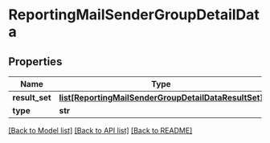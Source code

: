 # ReportingMailSenderGroupDetailData

## Properties
Name | Type | Description | Notes
------------ | ------------- | ------------- | -------------
**result_set** | [**list[ReportingMailSenderGroupDetailDataResultSet]**](ReportingMailSenderGroupDetailDataResultSet.md) |  | [optional] 
**type** | **str** |  | [optional] 

[[Back to Model list]](../README.md#documentation-for-models) [[Back to API list]](../README.md#documentation-for-api-endpoints) [[Back to README]](../README.md)

